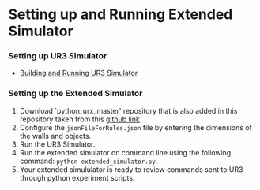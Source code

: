 # Setting up and Running Extended Simulator

### Setting up UR3 Simulator
* [Building and Running UR3 Simulator](https://github.com/ubc-systopia/dsn-2022-rad-artifact/blob/main/docs/UR_Sim_Setup.pdf)

### Setting up the Extended Simulator

1) Download `python_urx_master' repository that is also added in this repository taken from this [github link](https://github.com/SintefManufacturing/python-urx).
2) Configure the `jsonFileForRules.json` file by entering the dimensions of the walls and objects.
3) Run the UR3 Simulator.
4) Run the extended simulator on command line using the following command: `python extended_simulator.py`.
5) Your extended simululator is ready to review commands sent to UR3 through python experiment scripts.

